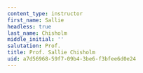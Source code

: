 ```yaml
---
content_type: instructor
first_name: Sallie
headless: true
last_name: Chisholm
middle_initial: ''
salutation: Prof.
title: Prof. Sallie Chisholm
uid: a7d56968-59f7-09b4-3be6-f3bfee6d0e24
---
```

